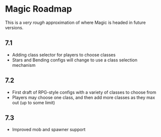 # Magic Roadmap

This is a *very rough* approximation of where Magic is headed in future versions.

## 7.1

 - Adding class selector for players to choose classes
 - Stars and Bending configs will change to use a class selection mechanism
 
## 7.2

 - First draft of RPG-style configs with a variety of classes to choose from
 - Players may choose one class, and then add more classes as they max out (up to some limit)
 
## 7.3

 - Improved mob and spawner support
